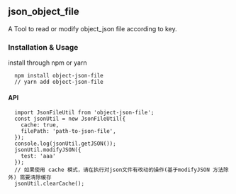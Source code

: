 ## json_object_file

A Tool to read or modify object_json file according to key.

### Installation & Usage

install through npm or yarn

```
  npm install object-json-file
  // yarn add object-json-file
```

#### API

```javascript
  import JsonFileUtil from 'object-json-file';
  const jsonUtil = new JsonFileUtil({
    cache: true,
    filePath: 'path-to-json-file',
  });
  console.log(jsonUtil.getJSON());
  jsonUtil.modifyJSON({
    test: 'aaa'
  });
  // 如果使用 cache 模式，请在执行对json文件有改动的操作(基于modifyJSON 方法除外) 需要清除缓存
  jsonUtil.clearCache();
```